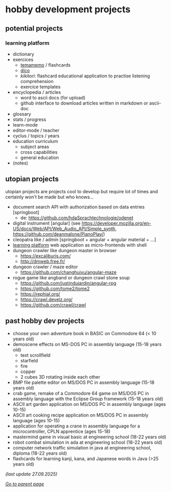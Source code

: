 # hobby development projects

## potential projects

### learning platform

* dictionary
* exercices
  * [temamemo](https://github.com/morarupasukaru/temamemo) / flashcards
  * [dico](https://github.com/morarupasukaru/dico)
  * *kikitori*: flashcard educational application to practise listening comprehension
  * exercice templates
* encyclopedia / articles
  * word to ascii docs (for upload)
  * github interface to download articles written in markdown or ascii-doc
* glossary
* stats / progress
* learn-mode
* editor-mode / teacher
* cyclus / topics / years
* education curriculum
  * subject areas
  * cross capabilities
  * general education 
* (notes)

## utopian projects
utopian projects are projects cool to develop but require lot of times and certainly won't be made but who knows...

* document search API with authorization based on data entries [springboot]
  * de: https://github.com/hdaSprachtechnologie/odenet
* digital instrument [angular] (see https://developer.mozilla.org/en-US/docs/Web/API/Web_Audio_API/Simple_synth, https://github.com/deanmalone/PianoPlay/)
* cleopatra like / admin [springboot + angular + angular material + ...]
* [learning platform](./learning-platform.md) web application as micro-frontends with shell
* dungeon crawler like dungeon master in browser
  * https://excaliburjs.com/
  * http://dmweb.free.fr/
* dungeon crawler / maze editor
  * https://github.com/changhuixu/angular-maze
* rogue game like angband or dungeon crawl stone soup
  * https://github.com/justindujardin/angular-rpg
  * https://github.com/tome2/tome2
  * https://rephial.org/
  * https://crawl.develz.org/
  * https://github.com/crawl/crawl


## past hobby dev projects
* choose your own adventure book in BASIC on Commodore 64 (< 10 years old)
* demoscene effects on MS-DOS PC in assembly language (15-18 years old)
  * text scrollfield
  * starfield
  * fire
  * copper
  * 2 cubes 3D rotating inside each other
* BMP file palette editor on MS/DOS PC in assembly language (15-18 years old)
* crab game, remake of a Commodore 64 game on MS/DOS PC in assembly language with the Eclipse Group framework (15-18 years old)
* ASCII art garden application on MS/DOS PC in assembly language (ages 10-15)
* ASCII art cooking recipe application on MS/DOS PC in assembly language (ages 10-15)
* application for operating a crane in assembly language for a microcontroller, CPLN apprentice (ages 15-18)
* mastermind game in visual basic at engineering school (18-22 years old)
* robot combat simulation in ada at engineering school (18-22 years old)
* computer network traffic simulation in java at engineering school, diploma (18-22 years old)
* flashcards for learning kanji, kana, and Japanese words in Java (>25 years old)

_(last update 27.09.2025)_

[*Go to parent page*](../README.md)

